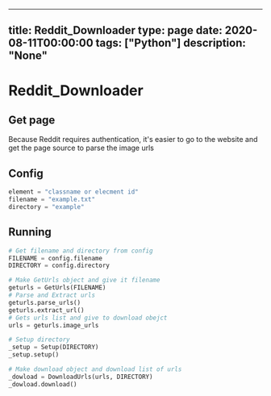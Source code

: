 
---
title: Reddit_Downloader
type: page
date: 2020-08-11T00:00:00
tags: ["Python"]
description: "None"
---


# Reddit_Downloader

## Get page
Because Reddit requires authentication, it's easier to go to the website and get the page source to parse the image urls

## Config
```py
element = "classname or elecment id"
filename = "example.txt"
directory = "example"
```

## Running
```py
# Get filename and directory from config
FILENAME = config.filename
DIRECTORY = config.directory

# Make GetUrls object and give it filename
geturls = GetUrls(FILENAME)
# Parse and Extract urls
geturls.parse_urls()
geturls.extract_url()
# Gets urls list and give to download obejct
urls = geturls.image_urls

# Setup directory
_setup = Setup(DIRECTORY)
_setup.setup()

# Make download object and download list of urls
_dowload = DownloadUrls(urls, DIRECTORY)
_dowload.download()
```

